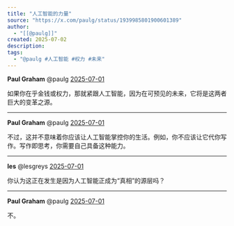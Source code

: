 ```yaml
---
title: "人工智能的力量"
source: "https://x.com/paulg/status/1939985801900601389"
author:
  - "[[@paulg]]"
created: 2025-07-02
description:
tags:
  - "@paulg #人工智能 #权力 #未来"
---
```

**Paul Graham** @paulg [2025-07-01](https://x.com/paulg/status/1939985801900601389)

  
如果你在乎金钱或权力，那就紧跟人工智能，因为在可预见的未来，它将是这两者巨大的变革之源。

---

**Paul Graham** @paulg [2025-07-01](https://x.com/paulg/status/1939986784986824906)

  
不过，这并不意味着你应该让人工智能掌控你的生活。例如，你不应该让它代你写作。写作即思考，你需要自己具备这种能力。

---

**les** @lesgreys [2025-07-01](https://x.com/lesgreys/status/1940030521255268503)

  
你认为这正在发生是因为人工智能正成为“真相”的源层吗？

---

**Paul Graham** @paulg [2025-07-01](https://x.com/paulg/status/1940032972956016797)

  
不。
